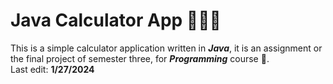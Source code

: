 # Java Calculator App 👨🏽‍💻
This is a simple calculator application written in _**Java**_, it is an assignment or the final project of semester three, for **_Programming_** course 🪩.
<br>
Last edit: **1/27/2024**
